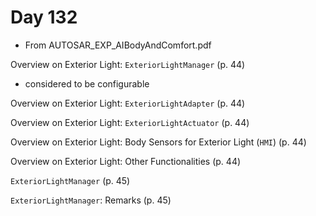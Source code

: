 # Day 132

* From AUTOSAR\_EXP\_AIBodyAndComfort.pdf

Overview on Exterior Light: `ExteriorLightManager` (p. 44)
* considered to be configurable

Overview on Exterior Light: `ExteriorLightAdapter` (p. 44)

Overview on Exterior Light: `ExteriorLightActuator` (p. 44)

Overview on Exterior Light: Body Sensors for Exterior Light (`HMI`) (p. 44)

Overview on Exterior Light: Other Functionalities (p. 44)

`ExteriorLightManager` (p. 45)

`ExteriorLightManager`: Remarks (p. 45)
